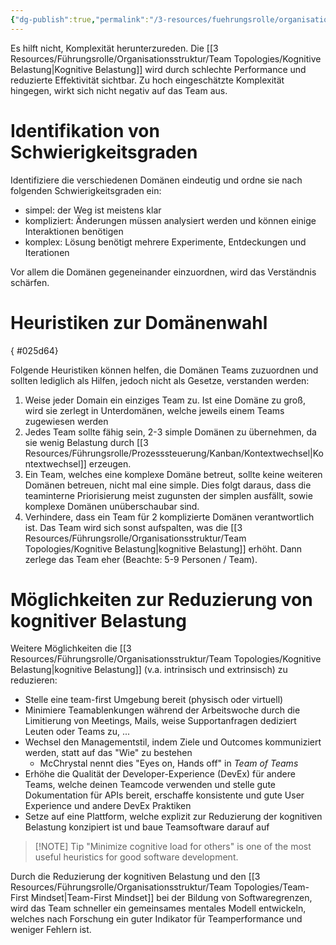```yaml
---
{"dg-publish":true,"permalink":"/3-resources/fuehrungsrolle/organisationsstruktur/team-topologies/kognitive-belastung-limitieren/","created":"2024-11-11T08:59:52.437+01:00","updated":"2024-05-20T13:54:39.928+02:00"}
---
```



Es hilft nicht, Komplexität herunterzureden. Die [[3 Resources/Führungsrolle/Organisationsstruktur/Team Topologies/Kognitive Belastung\|Kognitive Belastung]] wird durch schlechte Performance und reduzierte Effektivität sichtbar. Zu hoch eingeschätzte Komplexität hingegen, wirkt sich nicht negativ auf das Team aus.

# Identifikation von Schwierigkeitsgraden

Identifiziere die verschiedenen Domänen eindeutig und ordne sie nach folgenden Schwierigkeitsgraden ein:
- simpel: der Weg ist meistens klar
- kompliziert: Änderungen müssen analysiert werden und können einige Interaktionen benötigen
- komplex: Lösung benötigt mehrere Experimente, Entdeckungen und Iterationen

Vor allem die Domänen gegeneinander einzuordnen, wird das Verständnis schärfen.

# Heuristiken zur Domänenwahl
{ #025d64}


Folgende Heuristiken können helfen, die Domänen Teams zuzuordnen und sollten lediglich als Hilfen, jedoch nicht als Gesetze, verstanden werden:
1. Weise jeder Domain ein einziges Team zu. Ist eine Domäne zu groß, wird sie zerlegt in Unterdomänen, welche jeweils einem Teams zugewiesen werden
2. Jedes Team sollte fähig sein, 2-3 simple Domänen zu übernehmen, da sie wenig Belastung durch [[3 Resources/Führungsrolle/Prozesssteuerung/Kanban/Kontextwechsel\|Kontextwechsel]] erzeugen.
3. Ein Team, welches eine komplexe Domäne betreut, sollte keine weiteren Domänen betreuen, nicht mal eine simple. Dies folgt daraus, dass die teaminterne Priorisierung meist zugunsten der simplen ausfällt, sowie komplexe Domänen unüberschaubar sind.
4. Verhindere, dass ein Team für 2 komplizierte Domänen verantwortlich ist. Das Team wird sich sonst aufspalten, was die [[3 Resources/Führungsrolle/Organisationsstruktur/Team Topologies/Kognitive Belastung\|kognitive Belastung]] erhöht. Dann zerlege das Team eher (Beachte: 5-9 Personen / Team).

# Möglichkeiten zur Reduzierung von kognitiver Belastung

Weitere Möglichkeiten die [[3 Resources/Führungsrolle/Organisationsstruktur/Team Topologies/Kognitive Belastung\|kognitive Belastung]] (v.a. intrinsisch und extrinsisch) zu reduzieren:
- Stelle eine team-first Umgebung bereit (physisch oder virtuell)
- Minimiere Teamablenkungen während der Arbeitswoche durch die Limitierung von Meetings, Mails, weise Supportanfragen dediziert Leuten oder Teams zu, ...
- Wechsel den Managementstil, indem Ziele und Outcomes kommuniziert werden, statt auf das "Wie" zu bestehen
	- McChrystal nennt dies "Eyes on, Hands off" in *Team of Teams*
- Erhöhe die Qualität der Developer-Experience (DevEx) für andere Teams, welche deinen Teamcode verwenden und stelle gute Dokumentation für APIs bereit, erschaffe konsistente und gute User Experience und andere DevEx Praktiken
- Setze auf eine Plattform, welche explizit zur Reduzierung der kognitiven Belastung konzipiert ist und baue Teamsoftware darauf auf

>[!NOTE] Tip
>"Minimize cognitive load for others" is one of the most useful heuristics for good software development.

Durch die Reduzierung der kognitiven Belastung und den [[3 Resources/Führungsrolle/Organisationsstruktur/Team Topologies/Team-First Mindset\|Team-First Mindset]] bei der Bildung von Softwaregrenzen, wird das Team schneller ein gemeinsames mentales Modell entwickeln, welches nach Forschung ein guter Indikator für Teamperformance und weniger Fehlern ist.
